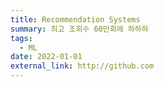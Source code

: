 ```yaml
---
title: Recommendation Systems
summary: 최고 조회수 60만회에 하하하
tags:
  - ML
date: 2022-01-01
external_link: http://github.com
---
```


